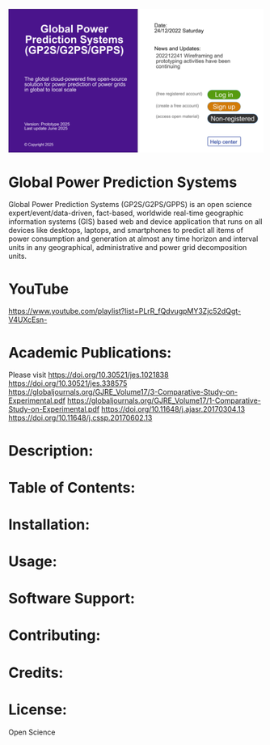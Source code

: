 ![Welcome](Welcome.png)
# Global Power Prediction Systems
Global Power Prediction Systems (GP2S/G2PS/GPPS) is an open science expert/event/data-driven, fact-based, worldwide real-time geographic information systems (GIS) based web and device application that runs on all devices like desktops, laptops, and smartphones to predict all items of power consumption and generation at almost any time horizon and interval units in any geographical, administrative and power grid decomposition units. 
# YouTube
https://www.youtube.com/playlist?list=PLrR_fQdvugpMY3Zjc52dQgt-V4UXcEsn-
# Academic Publications:
Please visit 
https://doi.org/10.30521/jes.1021838
https://doi.org/10.30521/jes.338575
https://globaljournals.org/GJRE_Volume17/3-Comparative-Study-on-Experimental.pdf
https://globaljournals.org/GJRE_Volume17/1-Comparative-Study-on-Experimental.pdf
https://doi.org/10.11648/j.ajasr.20170304.13
https://doi.org/10.11648/j.cssp.20170602.13
# Description:
# Table of Contents:
# Installation:
# Usage:
# Software Support:
# Contributing:
# Credits:
# License:
Open Science
